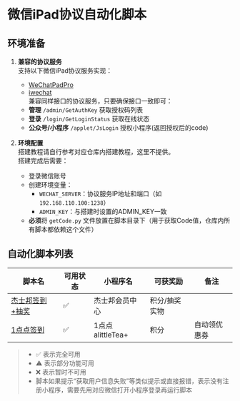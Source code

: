 # 微信iPad协议自动化脚本

## 环境准备

1. **兼容的协议服务**  
   支持以下微信iPad协议服务实现：
   - [WeChatPadPro](https://github.com/WeChatPadPro/WeChatPadPro)
   - [iwechat](https://github.com/iwechatcom/iwechat)  
   兼容同样接口的协议服务，只要确保接口一致即可：  
   - **管理** `/admin/GetAuthKey` 获取授权码列表
   - **登录** `/login/GetLoginStatus` 获取在线状态
   - **公众号/小程序** `/applet/JsLogin` 授权小程序(返回授权后的code)

2. **环境配置**  
   搭建教程请自行参考对应仓库内搭建教程，这里不提供。  
   搭建完成后需要：
   - 登录微信账号
   - 创建环境变量：
     - `WECHAT_SERVER`：协议服务IP地址和端口（如 `192.168.110.100:1238`）
     - `ADMIN_KEY`：与搭建时设置的ADMIN_KEY一致
   - **必须**将 `getCode.py` 文件放置在脚本目录下（用于获取Code值，仓库内所有脚本都依赖这个文件）

## 自动化脚本列表

| 脚本名 | 可用状态 | 小程序名 | 可获奖励 | 备注 |
|--------|----------|----------|----------|------|
| [杰士邦签到+抽奖](./jieshibang.py) | ✅ | 杰士邦会员中心 | 积分/抽奖实物 |  |
| [1点点签到](./1diandian.py) | ✅ | 1点点alittleTea+ | 积分 | 自动领优惠券 |

  
> - ✅ 表示完全可用  
> - ⚠️ 表示部分功能可用  
> - ❌ 表示暂时不可用  
> - 脚本如果提示“获取用户信息失败”等类似提示或直接报错，表示没有注册小程序，需要先用对应微信打开小程序登录再运行脚本